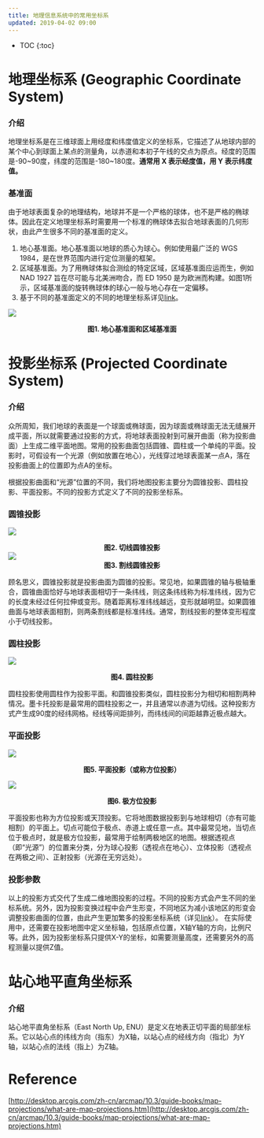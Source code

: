 ```yaml
---
title: 地理信息系统中的常用坐标系
updated: 2019-04-02 09:00
---
```


* TOC
{:toc}

# 地理坐标系 (Geographic Coordinate System)

### 介绍

地理坐标系是在三维球面上用经度和纬度值定义的坐标系，它描述了从地球内部的某个中心到球面上某点的测量角，以赤道和本初子午线的交点为原点。经度的范围是-90~90度，纬度的范围是-180~180度。**通常用 X 表示经度值，用 Y 表示纬度值。**

### 基准面

由于地球表面复杂的地理结构，地球并不是一个严格的球体，也不是严格的椭球体。因此在定义地理坐标系时需要用一个标准的椭球体去拟合地球表面的几何形状，由此产生很多不同的基准面的定义。

1. 地心基准面。地心基准面以地球的质心为球心。例如使用最广泛的 WGS 1984，是在世界范围内进行定位测量的框架。
2. 区域基准面。为了用椭球体拟合测绘的特定区域，区域基准面应运而生，例如 NAD 1927 旨在尽可能与北美洲吻合，而 ED 1950 是为欧洲而构建。如图1所示，区域基准面的旋转椭球体的球心一般与地心存在一定偏移。
3. 基于不同的基准面定义的不同的地理坐标系详见[link](http://desktop.arcgis.com/zh-cn/arcmap/10.3/guide-books/map-projections/pdf/geographic_coordinate_systems.pdf)。

![]({{site.baseurl}}/images/基准面.gif)
**<center>图1. 地心基准面和区域基准面 </center>**



# 投影坐标系 (Projected Coordinate System)

### 介绍

众所周知，我们地球的表面是一个球面或椭球面，因为球面或椭球面无法无缝展开成平面，所以就需要通过投影的方式，将地球表面投射到可展开曲面（称为投影曲面）上生成二维平面地图。常用的投影曲面包括圆锥、圆柱或一个单纯的平面。投影时，可假设有一个光源（例如放置在地心），光线穿过地球表面某一点A，落在投影曲面上的位置即为点A的坐标。

根据投影曲面和“光源”位置的不同，我们将地图投影主要分为圆锥投影、圆柱投影、平面投影。不同的投影方式定义了不同的投影坐标系。

### 圆锥投影

![]({{site.baseurl}}/images/切线投影.gif)
**<center>图2. 切线圆锥投影 </center>**
![]({{site.baseurl}}/images/割线投影.gif)
**<center>图3. 割线圆锥投影 </center>**

顾名思义，圆锥投影就是投影曲面为圆锥的投影。常见地，如果圆锥的轴与极轴重合，圆锥曲面恰好与地球表面相切于一条纬线，则这条纬线称为标准纬线，因为它的长度未经过任何拉伸或变形。随着距离标准纬线越远，变形就越明显。如果圆锥曲面与地球表面相割，则两条割线都是标准纬线。通常，割线投影的整体变形程度小于切线投影。

### 圆柱投影

![]({{site.baseurl}}/images/圆柱投影.gif)
**<center>图4. 圆柱投影 </center>**

圆柱投影使用圆柱作为投影平面。和圆锥投影类似，圆柱投影分为相切和相割两种情况。墨卡托投影是最常用的圆柱投影之一，并且通常以赤道为切线。这种投影方式产生成90度的经纬网格。经线等间距排列，而纬线间的间距越靠近极点越大。

### 平面投影

![]({{site.baseurl}}/images/平面投影.gif)
**<center>图5. 平面投影（或称方位投影） </center>**

![]({{site.baseurl}}/images/极方位投影.gif)
**<center>图6. 极方位投影 </center>**

平面投影也称为方位投影或天顶投影。它将地图数据投影到与地球相切（亦有可能相割）的平面上。切点可能位于极点、赤道上或任意一点。其中最常见地，当切点位于极点时，就是极方位投影，最常用于绘制两极地区的地图。根据透视点（即“光源”）的位置来分类，分为球心投影（透视点在地心）、立体投影（透视点在两极之间）、正射投影（光源在无穷远处）。

### 投影参数

以上的投影方式交代了生成二维地图投影的过程。不同的投影方式会产生不同的坐标系统。另外，因为投影变换过程中会产生形变，不同地区为减小该地区的形变会调整投影曲面的位置，由此产生更加繁多的投影坐标系统（详见[link](http://desktop.arcgis.com/zh-cn/arcmap/10.3/guide-books/map-projections/pdf/projected_coordinate_systems.pdf)）。
在实际使用中，还需要在投影地图中定义坐标轴，包括原点位置，X轴Y轴的方向，比例尺等。此外，因为投影坐标系只提供X-Y的坐标，如需要测量高度，还需要另外的高程测量以提供Z值。

# 站心地平直角坐标系

### 介绍

站心地平直角坐标系（East North Up, ENU）是定义在地表正切平面的局部坐标系。它以站心点的纬线方向（指东）为X轴，以站心点的经线方向（指北）为Y轴，以站心点的法线（指上）为Z轴。


# Reference

[http://desktop.arcgis.com/zh-cn/arcmap/10.3/guide-books/map-projections/what-are-map-projections.htm](http://desktop.arcgis.com/zh-cn/arcmap/10.3/guide-books/map-projections/what-are-map-projections.htm)

